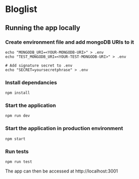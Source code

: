 # Bloglist

## Running the app locally

### Create environment file and add mongoDB URIs to it
    echo "MONGODB_URI=<YOUR-MONGODB-URI>" > .env
    echo "TEST_MONGODB_URI=<YOUR-TEST-MONGODB-URI>" > .env

    # Add signature secret to .env
    echo "SECRET=yoursecretphrase" > .env

### Install dependancies
    npm install

### Start the application
    npm run dev

### Start the application in production environment
    npm start

### Run tests
    npm run test

The app can then be accessed at http://localhost:3001